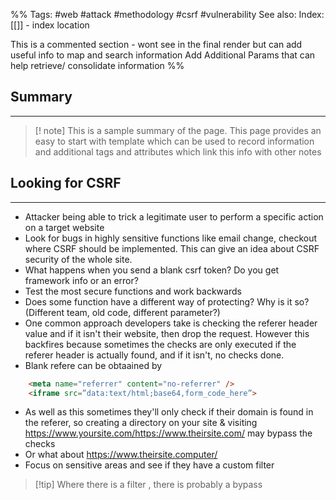 
%%
Tags: #web #attack #methodology #csrf #vulnerability 
See also: 
Index: [[]] - index location 

This is a commented section - wont see in the final render but can add useful info to map and search information
Add Additional Params that can help retrieve/ consolidate information
%%

## Summary  
---
> [! note] This is a sample summary of the page. This page provides an easy to start with template which can be used to record information and additional tags and attributes which link this info with other notes 

## Looking for CSRF
---
- Attacker being able to trick a legitimate user to perform a specific action on a target website
- Look for bugs in highly sensitive functions like email change, checkout where CSRF should be implemented. This can give an idea about CSRF security of the whole site.
- What happens when you send a blank csrf token? Do you get framework info or an error?
- Test the most secure functions and work backwards
- Does some function have a different way of protecting? Why is it so? (Different team, old code, different parameter?) 
- One common approach developers take is checking the referer header value and if it isn't their website, then drop the request. However this backfires because sometimes the checks are only executed if the referer header is actually found, and if it isn't, no checks done.
- Blank refere can be obtaained by
```html
	<meta name="referrer" content="no-referrer" />
	<iframe src=”data:text/html;base64,form_code_here”>
```
- As well as this sometimes they'll only check if their domain is found in the referer, so creating a directory on your site & visiting https://www.yoursite.com/https://www.theirsite.com/ may bypass the checks
- Or what about https://www.theirsite.computer/
- Focus on sensitive areas and see if they have a custom filter
 
> [!tip] Where there is a filter , there is probably a bypass




 
